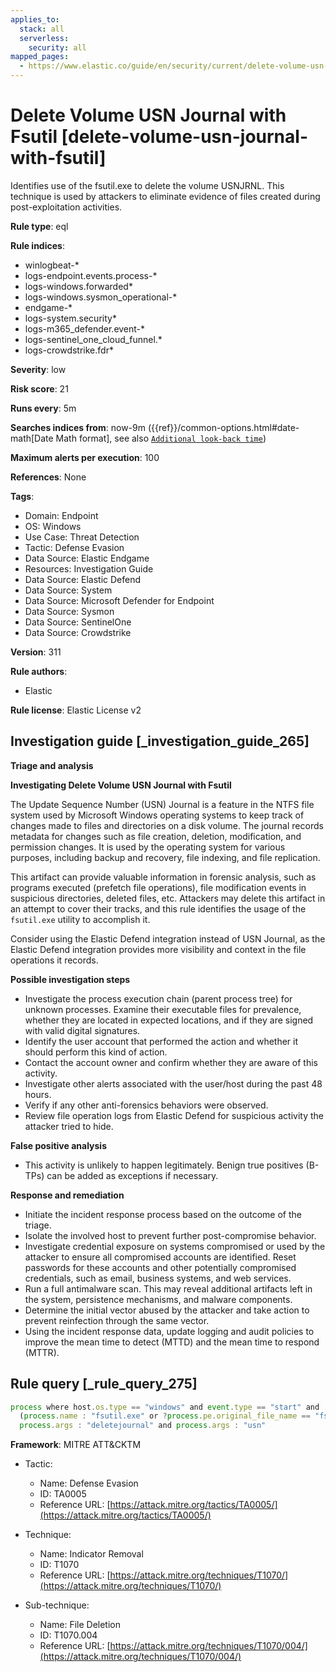 ```yaml
---
applies_to:
  stack: all
  serverless:
    security: all
mapped_pages:
  - https://www.elastic.co/guide/en/security/current/delete-volume-usn-journal-with-fsutil.html
---
```


# Delete Volume USN Journal with Fsutil [delete-volume-usn-journal-with-fsutil]

Identifies use of the fsutil.exe to delete the volume USNJRNL. This technique is used by attackers to eliminate evidence of files created during post-exploitation activities.

**Rule type**: eql

**Rule indices**:

* winlogbeat-*
* logs-endpoint.events.process-*
* logs-windows.forwarded*
* logs-windows.sysmon_operational-*
* endgame-*
* logs-system.security*
* logs-m365_defender.event-*
* logs-sentinel_one_cloud_funnel.*
* logs-crowdstrike.fdr*

**Severity**: low

**Risk score**: 21

**Runs every**: 5m

**Searches indices from**: now-9m ({{ref}}/common-options.html#date-math[Date Math format], see also [`Additional look-back time`](docs-content://solutions/security/detect-and-alert/create-detection-rule.md#rule-schedule))

**Maximum alerts per execution**: 100

**References**: None

**Tags**:

* Domain: Endpoint
* OS: Windows
* Use Case: Threat Detection
* Tactic: Defense Evasion
* Data Source: Elastic Endgame
* Resources: Investigation Guide
* Data Source: Elastic Defend
* Data Source: System
* Data Source: Microsoft Defender for Endpoint
* Data Source: Sysmon
* Data Source: SentinelOne
* Data Source: Crowdstrike

**Version**: 311

**Rule authors**:

* Elastic

**Rule license**: Elastic License v2

## Investigation guide [_investigation_guide_265]

**Triage and analysis**

**Investigating Delete Volume USN Journal with Fsutil**

The Update Sequence Number (USN) Journal is a feature in the NTFS file system used by Microsoft Windows operating systems to keep track of changes made to files and directories on a disk volume. The journal records metadata for changes such as file creation, deletion, modification, and permission changes. It is used by the operating system for various purposes, including backup and recovery, file indexing, and file replication.

This artifact can provide valuable information in forensic analysis, such as programs executed (prefetch file operations), file modification events in suspicious directories, deleted files, etc. Attackers may delete this artifact in an attempt to cover their tracks, and this rule identifies the usage of the `fsutil.exe` utility to accomplish it.

Consider using the Elastic Defend integration instead of USN Journal, as the Elastic Defend integration provides more visibility and context in the file operations it records.

**Possible investigation steps**

* Investigate the process execution chain (parent process tree) for unknown processes. Examine their executable files for prevalence, whether they are located in expected locations, and if they are signed with valid digital signatures.
* Identify the user account that performed the action and whether it should perform this kind of action.
* Contact the account owner and confirm whether they are aware of this activity.
* Investigate other alerts associated with the user/host during the past 48 hours.
* Verify if any other anti-forensics behaviors were observed.
* Review file operation logs from Elastic Defend for suspicious activity the attacker tried to hide.

**False positive analysis**

* This activity is unlikely to happen legitimately. Benign true positives (B-TPs) can be added as exceptions if necessary.

**Response and remediation**

* Initiate the incident response process based on the outcome of the triage.
* Isolate the involved host to prevent further post-compromise behavior.
* Investigate credential exposure on systems compromised or used by the attacker to ensure all compromised accounts are identified. Reset passwords for these accounts and other potentially compromised credentials, such as email, business systems, and web services.
* Run a full antimalware scan. This may reveal additional artifacts left in the system, persistence mechanisms, and malware components.
* Determine the initial vector abused by the attacker and take action to prevent reinfection through the same vector.
* Using the incident response data, update logging and audit policies to improve the mean time to detect (MTTD) and the mean time to respond (MTTR).


## Rule query [_rule_query_275]

```js
process where host.os.type == "windows" and event.type == "start" and
  (process.name : "fsutil.exe" or ?process.pe.original_file_name == "fsutil.exe") and
  process.args : "deletejournal" and process.args : "usn"
```

**Framework**: MITRE ATT&CKTM

* Tactic:

    * Name: Defense Evasion
    * ID: TA0005
    * Reference URL: [https://attack.mitre.org/tactics/TA0005/](https://attack.mitre.org/tactics/TA0005/)

* Technique:

    * Name: Indicator Removal
    * ID: T1070
    * Reference URL: [https://attack.mitre.org/techniques/T1070/](https://attack.mitre.org/techniques/T1070/)

* Sub-technique:

    * Name: File Deletion
    * ID: T1070.004
    * Reference URL: [https://attack.mitre.org/techniques/T1070/004/](https://attack.mitre.org/techniques/T1070/004/)



